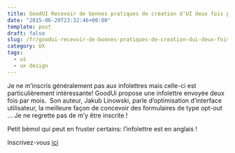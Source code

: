 ```yaml
---
title: GoodUI Recevoir de bonnes pratiques de création d'UI deux fois par mois
date: "2015-06-29T23:32:46+00:00"
template: post
draft: false
slug: /fr/goodui-recevoir-de-bonnes-pratiques-de-creation-dui-deux-fois-par-mois/
category: UX
tags:
  - ui
  - ux design
---
```


Je ne m&rsquo;inscris généralement pas aux infolettres mais celle-ci est particulièrement intéressante! GoodUi propose une infolettre envoyée deux fois par mois.  Son auteur, Jakub Linowski, parle d&rsquo;optimisation d&rsquo;interface utilisateur, la meilleure façon de concevoir des formulaires de type opt-out &#8230; Je ne regrette pas de m&rsquo;y être inscrite !

Petit bémol qui peut en fruster certains: l&rsquo;infolettre est en anglais !

Inscrivez-vous [ici](http://goodui.org/)

